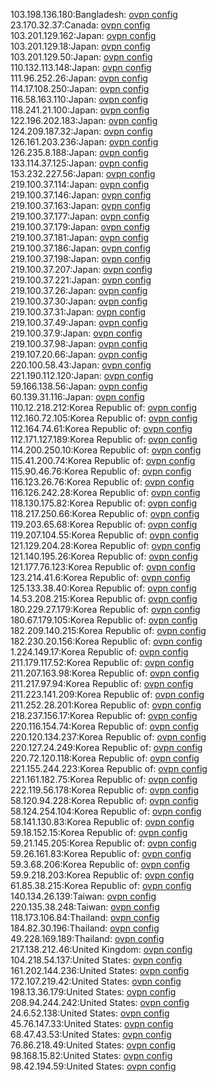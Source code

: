 103.198.136.180:Bangladesh: [ovpn config](vpn/103_198_136_180.ovpn)  
23.170.32.37:Canada: [ovpn config](vpn/23_170_32_37.ovpn)  
103.201.129.162:Japan: [ovpn config](vpn/103_201_129_162.ovpn)  
103.201.129.18:Japan: [ovpn config](vpn/103_201_129_18.ovpn)  
103.201.129.50:Japan: [ovpn config](vpn/103_201_129_50.ovpn)  
110.132.113.148:Japan: [ovpn config](vpn/110_132_113_148.ovpn)  
111.96.252.26:Japan: [ovpn config](vpn/111_96_252_26.ovpn)  
114.17.108.250:Japan: [ovpn config](vpn/114_17_108_250.ovpn)  
116.58.163.110:Japan: [ovpn config](vpn/116_58_163_110.ovpn)  
118.241.21.100:Japan: [ovpn config](vpn/118_241_21_100.ovpn)  
122.196.202.183:Japan: [ovpn config](vpn/122_196_202_183.ovpn)  
124.209.187.32:Japan: [ovpn config](vpn/124_209_187_32.ovpn)  
126.161.203.236:Japan: [ovpn config](vpn/126_161_203_236.ovpn)  
126.235.8.188:Japan: [ovpn config](vpn/126_235_8_188.ovpn)  
133.114.37.125:Japan: [ovpn config](vpn/133_114_37_125.ovpn)  
153.232.227.56:Japan: [ovpn config](vpn/153_232_227_56.ovpn)  
219.100.37.114:Japan: [ovpn config](vpn/219_100_37_114.ovpn)  
219.100.37.146:Japan: [ovpn config](vpn/219_100_37_146.ovpn)  
219.100.37.163:Japan: [ovpn config](vpn/219_100_37_163.ovpn)  
219.100.37.177:Japan: [ovpn config](vpn/219_100_37_177.ovpn)  
219.100.37.179:Japan: [ovpn config](vpn/219_100_37_179.ovpn)  
219.100.37.181:Japan: [ovpn config](vpn/219_100_37_181.ovpn)  
219.100.37.186:Japan: [ovpn config](vpn/219_100_37_186.ovpn)  
219.100.37.198:Japan: [ovpn config](vpn/219_100_37_198.ovpn)  
219.100.37.207:Japan: [ovpn config](vpn/219_100_37_207.ovpn)  
219.100.37.221:Japan: [ovpn config](vpn/219_100_37_221.ovpn)  
219.100.37.26:Japan: [ovpn config](vpn/219_100_37_26.ovpn)  
219.100.37.30:Japan: [ovpn config](vpn/219_100_37_30.ovpn)  
219.100.37.31:Japan: [ovpn config](vpn/219_100_37_31.ovpn)  
219.100.37.49:Japan: [ovpn config](vpn/219_100_37_49.ovpn)  
219.100.37.9:Japan: [ovpn config](vpn/219_100_37_9.ovpn)  
219.100.37.98:Japan: [ovpn config](vpn/219_100_37_98.ovpn)  
219.107.20.66:Japan: [ovpn config](vpn/219_107_20_66.ovpn)  
220.100.58.43:Japan: [ovpn config](vpn/220_100_58_43.ovpn)  
221.190.112.120:Japan: [ovpn config](vpn/221_190_112_120.ovpn)  
59.166.138.56:Japan: [ovpn config](vpn/59_166_138_56.ovpn)  
60.139.31.116:Japan: [ovpn config](vpn/60_139_31_116.ovpn)  
110.12.218.212:Korea Republic of: [ovpn config](vpn/110_12_218_212.ovpn)  
112.160.72.105:Korea Republic of: [ovpn config](vpn/112_160_72_105.ovpn)  
112.164.74.61:Korea Republic of: [ovpn config](vpn/112_164_74_61.ovpn)  
112.171.127.189:Korea Republic of: [ovpn config](vpn/112_171_127_189.ovpn)  
114.200.250.10:Korea Republic of: [ovpn config](vpn/114_200_250_10.ovpn)  
115.41.200.74:Korea Republic of: [ovpn config](vpn/115_41_200_74.ovpn)  
115.90.46.76:Korea Republic of: [ovpn config](vpn/115_90_46_76.ovpn)  
116.123.26.76:Korea Republic of: [ovpn config](vpn/116_123_26_76.ovpn)  
116.126.242.28:Korea Republic of: [ovpn config](vpn/116_126_242_28.ovpn)  
118.130.175.82:Korea Republic of: [ovpn config](vpn/118_130_175_82.ovpn)  
118.217.250.66:Korea Republic of: [ovpn config](vpn/118_217_250_66.ovpn)  
119.203.65.68:Korea Republic of: [ovpn config](vpn/119_203_65_68.ovpn)  
119.207.104.55:Korea Republic of: [ovpn config](vpn/119_207_104_55.ovpn)  
121.129.204.28:Korea Republic of: [ovpn config](vpn/121_129_204_28.ovpn)  
121.140.195.26:Korea Republic of: [ovpn config](vpn/121_140_195_26.ovpn)  
121.177.76.123:Korea Republic of: [ovpn config](vpn/121_177_76_123.ovpn)  
123.214.41.6:Korea Republic of: [ovpn config](vpn/123_214_41_6.ovpn)  
125.133.38.40:Korea Republic of: [ovpn config](vpn/125_133_38_40.ovpn)  
14.53.208.215:Korea Republic of: [ovpn config](vpn/14_53_208_215.ovpn)  
180.229.27.179:Korea Republic of: [ovpn config](vpn/180_229_27_179.ovpn)  
180.67.179.105:Korea Republic of: [ovpn config](vpn/180_67_179_105.ovpn)  
182.209.140.215:Korea Republic of: [ovpn config](vpn/182_209_140_215.ovpn)  
182.230.20.156:Korea Republic of: [ovpn config](vpn/182_230_20_156.ovpn)  
1.224.149.17:Korea Republic of: [ovpn config](vpn/1_224_149_17.ovpn)  
211.179.117.52:Korea Republic of: [ovpn config](vpn/211_179_117_52.ovpn)  
211.207.163.98:Korea Republic of: [ovpn config](vpn/211_207_163_98.ovpn)  
211.217.97.94:Korea Republic of: [ovpn config](vpn/211_217_97_94.ovpn)  
211.223.141.209:Korea Republic of: [ovpn config](vpn/211_223_141_209.ovpn)  
211.252.28.201:Korea Republic of: [ovpn config](vpn/211_252_28_201.ovpn)  
218.237.156.17:Korea Republic of: [ovpn config](vpn/218_237_156_17.ovpn)  
220.116.154.74:Korea Republic of: [ovpn config](vpn/220_116_154_74.ovpn)  
220.120.134.237:Korea Republic of: [ovpn config](vpn/220_120_134_237.ovpn)  
220.127.24.249:Korea Republic of: [ovpn config](vpn/220_127_24_249.ovpn)  
220.72.120.118:Korea Republic of: [ovpn config](vpn/220_72_120_118.ovpn)  
221.155.244.223:Korea Republic of: [ovpn config](vpn/221_155_244_223.ovpn)  
221.161.182.75:Korea Republic of: [ovpn config](vpn/221_161_182_75.ovpn)  
222.119.56.178:Korea Republic of: [ovpn config](vpn/222_119_56_178.ovpn)  
58.120.94.228:Korea Republic of: [ovpn config](vpn/58_120_94_228.ovpn)  
58.124.254.104:Korea Republic of: [ovpn config](vpn/58_124_254_104.ovpn)  
58.141.130.83:Korea Republic of: [ovpn config](vpn/58_141_130_83.ovpn)  
59.18.152.15:Korea Republic of: [ovpn config](vpn/59_18_152_15.ovpn)  
59.21.145.205:Korea Republic of: [ovpn config](vpn/59_21_145_205.ovpn)  
59.26.161.83:Korea Republic of: [ovpn config](vpn/59_26_161_83.ovpn)  
59.3.68.206:Korea Republic of: [ovpn config](vpn/59_3_68_206.ovpn)  
59.9.218.203:Korea Republic of: [ovpn config](vpn/59_9_218_203.ovpn)  
61.85.38.215:Korea Republic of: [ovpn config](vpn/61_85_38_215.ovpn)  
140.134.26.139:Taiwan: [ovpn config](vpn/140_134_26_139.ovpn)  
220.135.38.248:Taiwan: [ovpn config](vpn/220_135_38_248.ovpn)  
118.173.106.84:Thailand: [ovpn config](vpn/118_173_106_84.ovpn)  
184.82.30.196:Thailand: [ovpn config](vpn/184_82_30_196.ovpn)  
49.228.169.189:Thailand: [ovpn config](vpn/49_228_169_189.ovpn)  
217.138.212.46:United Kingdom: [ovpn config](vpn/217_138_212_46.ovpn)  
104.218.54.137:United States: [ovpn config](vpn/104_218_54_137.ovpn)  
161.202.144.236:United States: [ovpn config](vpn/161_202_144_236.ovpn)  
172.107.219.42:United States: [ovpn config](vpn/172_107_219_42.ovpn)  
198.13.36.179:United States: [ovpn config](vpn/198_13_36_179.ovpn)  
208.94.244.242:United States: [ovpn config](vpn/208_94_244_242.ovpn)  
24.6.52.138:United States: [ovpn config](vpn/24_6_52_138.ovpn)  
45.76.147.33:United States: [ovpn config](vpn/45_76_147_33.ovpn)  
68.47.43.53:United States: [ovpn config](vpn/68_47_43_53.ovpn)  
76.86.218.49:United States: [ovpn config](vpn/76_86_218_49.ovpn)  
98.168.15.82:United States: [ovpn config](vpn/98_168_15_82.ovpn)  
98.42.194.59:United States: [ovpn config](vpn/98_42_194_59.ovpn)  

